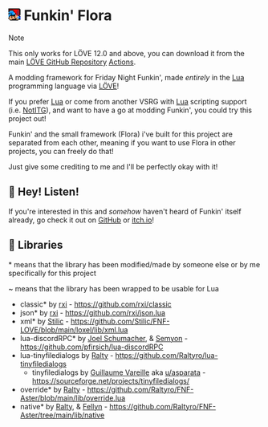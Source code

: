 # <img src="./art/icons/icon16.png" alt="Friday Night Funkin'" width="24" /> Funkin' Flora

> [!NOTE]  
> This only works for LÖVE 12.0 and above, you can download it from the main [LÖVE GitHub Repository](https://github.com/love2d/love) [Actions](https://github.com/love2d/love/actions).

A modding framework for Friday Night Funkin', made *entirely* in the [Lua](https://www.lua.org/) programming language via [LÖVE](github.com/love2d/love)!

If you prefer [Lua](https://www.lua.org/) or come from another VSRG with [Lua](https://www.lua.org/) scripting support (i.e. [NotITG](https://www.noti.tg/)), and want to have a go at modding Funkin', you could try this project out!

Funkin' and the small framework (Flora) i've built for this project are separated from each other, meaning if you want to use Flora in other projects, you can freely do that!

Just give some crediting to me and I'll be perfectly okay with it!

## 👋 Hey! Listen!
If you're interested in this and *somehow* haven't heard of Funkin' itself already, go check it out on [GitHub](https://github.com/FunkinCrew/Funkin) or [itch.io](https://ninja-muffin24.itch.io/funkin)!

## 📗 Libraries
\* means that the library has been modified/made by someone else or by me specifically for this project

\~ means that the library has been wrapped to be usable for Lua

- classic\* by [rxi](https://github.com/rxi) - https://github.com/rxi/classic
- json\* by [rxi](https://github.com/rxi) - https://github.com/rxi/json.lua
- xml\* by [Stilic](https://github.com/rxi) - https://github.com/Stilic/FNF-LOVE/blob/main/loxel/lib/xml.lua
- lua-discordRPC\* by [Joel Schumacher](https://github.com/pfirsich), & [Semyon](https://github.com/semyon422)  - https://github.com/pfirsich/lua-discordRPC
- lua-tinyfiledialogs by [Ralty](https://github.com/Raltyro) - https://github.com/Raltyro/lua-tinyfiledialogs
	- tinyfiledialogs by [Guillaume Vareille](https://sourceforge.net/u/vareille/profile/) aka [u/asparata](https://www.reddit.com/user/asparata/) - https://sourceforge.net/projects/tinyfiledialogs/
- override\* by [Ralty](https://github.com/Raltyro) - https://github.com/Raltyro/FNF-Aster/blob/main/lib/override.lua
- native* by [Ralty](https://github.com/Raltyro), & [Fellyn](https://github.com/fellynYukira) - https://github.com/Raltyro/FNF-Aster/tree/main/lib/native